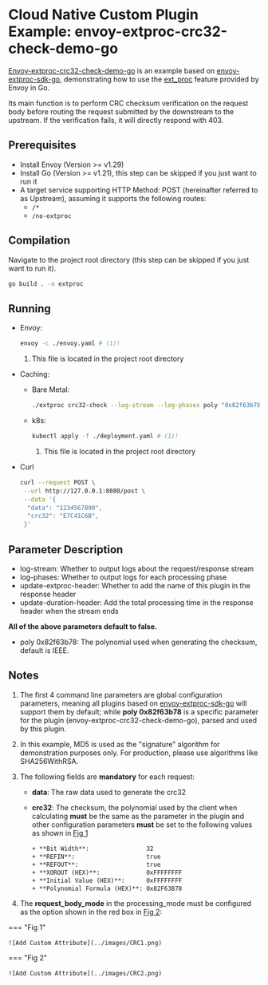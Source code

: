 # Cloud Native Custom Plugin Example: envoy-extproc-crc32-check-demo-go

[Envoy-extproc-crc32-check-demo-go](https://github.com/projectsesame/envoy-extproc-crc32-check-demo-go) is an example based on [envoy-extproc-sdk-go](https://github.com/wrossmorrow/envoy-extproc-sdk-go), demonstrating how to use the [ext_proc](https://www.envoyproxy.io/docs/envoy/latest/configuration/http/http_filters/ext_proc_filter) feature provided by Envoy in Go.

Its main function is to perform CRC checksum verification on the request body before routing the request submitted by the downstream to the upstream. If the verification fails, it will directly respond with 403.

## Prerequisites

- Install Envoy (Version >= v1.29)
- Install Go (Version >= v1.21), this step can be skipped if you just want to run it
- A target service supporting HTTP Method: POST (hereinafter referred to as Upstream), assuming it supports the following routes:
    - `/*`
    - `/no-extproc`

## Compilation

Navigate to the project root directory (this step can be skipped if you just want to run it).

```bash
go build . -o extproc
```

## Running

- Envoy:

    ```bash
    envoy -c ./envoy.yaml # (1)!
    ```

    1. This file is located in the project root directory

- Caching:

    - Bare Metal:

        ```bash
        ./extproc crc32-check --log-stream --log-phases poly "0x82f63b78"
        ```

    - k8s:

        ```bash
        kubectl apply -f ./deployment.yaml # (1)!
        ```

        1. This file is located in the project root directory

- Curl

    ```bash
    curl --request POST \
     --url http://127.0.0.1:8080/post \
     --data '{
      "data": "1234567890",
      "crc32": "E7C41C6B",
     }'
    ```

## Parameter Description

- log-stream: Whether to output logs about the request/response stream
- log-phases: Whether to output logs for each processing phase
- update-extproc-header: Whether to add the name of this plugin in the response header
- update-duration-header: Add the total processing time in the response header when the stream ends

**All of the above parameters default to false.**

- poly 0x82f63b78: The polynomial used when generating the checksum, default is IEEE.

## Notes

1.  The first 4 command line parameters are global configuration parameters, meaning all plugins based on [envoy-extproc-sdk-go](https://github.com/wrossmorrow/envoy-extproc-sdk-go) will support them by default;
    while **poly 0x82f63b78** is a specific parameter for the plugin (envoy-extproc-crc32-check-demo-go), parsed and used by this plugin.

2.  In this example, MD5 is used as the "signature" algorithm for demonstration purposes only. For production, please use algorithms like SHA256WithRSA.

3.  The following fields are **mandatory** for each request:

    - **data**: The raw data used to generate the crc32
    - **crc32**: The checksum, the polynomial used by the client when calculating **must** be the same as the parameter in the plugin and other configuration parameters **must** be set to the following values as shown in [Fig 1](#__tabbed_1_1)

        ```output
        + **Bit Width**:                32
        + **REFIN**:                    true
        + **REFOUT**:                   true
        + **XOROUT (HEX)**:             0xFFFFFFFF
        + **Initial Value (HEX)**:      0xFFFFFFFF
        + **Polynomial Formula (HEX)**: 0x82F63B78
        ```

4.  The **request_body_mode** in the processing_mode must be configured as the option shown in the red box in [Fig 2](#__tabbed_1_2):

=== "Fig 1"

    ![Add Custom Attribute](../images/CRC1.png)

=== "Fig 2"

    ![Add Custom Attribute](../images/CRC2.png)
